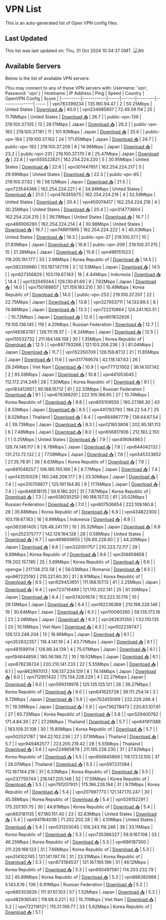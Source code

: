 # VPN List

This is an auto-generated list of Open VPN config files.

## Last Updated

This list was last updated on: Thu, 31 Oct 2024 10:34:37 GMT.
![Alt](https://repobeats.axiom.co/api/embed/186b98318ef1479477931607c1ad7d823f12451f.svg "Repobeats analytics image")

## Available Servers

Below is the list of available VPN servers:

(You may connect to any of these VPN servers with: Username: 'vpn', Password: 'vpn'.)
| Hostname | IP Address | Ping | Speed | Country | OpenVPN Config | Score |
|----------|------------|------|-------|---------|----------------| ----- |
| vpn783399234 | 135.180.94.47 | 2 | 50.25Mbps | United States | [Download 📥](./configs/server_0_US.ovpn) | 40.0 |
| vpn234985807 | 72.49.59.114 | 25 | 11.76Mbps | United States | [Download 📥](./configs/server_1_US.ovpn) | 26.7 |
| public-vpn-139 | 219.100.37.105 | 13 | 28.17Mbps | Japan | [Download 📥](./configs/server_2_JP.ovpn) | 26.2 |
| public-vpn-183 | 219.100.37.161 | 11 | 101.93Mbps | Japan | [Download 📥](./configs/server_3_JP.ovpn) | 25.6 |
| public-vpn-184 | 219.100.37.162 | 24 | 171.65Mbps | Japan | [Download 📥](./configs/server_4_JP.ovpn) | 24.7 |
| public-vpn-192 | 219.100.37.209 | 8 | 14.96Mbps | Japan | [Download 📥](./configs/server_5_JP.ovpn) | 23.2 |
| public-vpn-231 | 219.100.37.170 | 8 | 25.47Mbps | Japan | [Download 📥](./configs/server_6_JP.ovpn) | 22.8 |
| vpn555522821 | 162.254.224.220 | 5 | 30.95Mbps | United States | [Download 📥](./configs/server_7_US.ovpn) | 22.6 |
| vpn301447651 | 162.254.224.217 | 5 | 29.99Mbps | United States | [Download 📥](./configs/server_8_US.ovpn) | 22.3 |
| public-vpn-65 | 219.100.37.82 | 16 | 58.12Mbps | Japan | [Download 📥](./configs/server_9_JP.ovpn) | 21.5 |
| vpn723544366 | 162.254.224.221 | 4 | 34.94Mbps | United States | [Download 📥](./configs/server_10_US.ovpn) | 21.0 |
| vpn476355675 | 162.254.224.219 | 4 | 32.59Mbps | United States | [Download 📥](./configs/server_11_US.ovpn) | 20.4 |
| vpn450074417 | 162.254.224.218 | 4 | 30.25Mbps | United States | [Download 📥](./configs/server_12_US.ovpn) | 20.4 |
| vpn314773604 | 162.254.224.215 | 5 | 36.11Mbps | United States | [Download 📥](./configs/server_13_US.ovpn) | 19.7 |
| vpn486906280 | 162.254.224.214 | 4 | 30.98Mbps | United States | [Download 📥](./configs/server_14_US.ovpn) | 19.7 |
| vpn748911995 | 162.254.224.222 | 4 | 45.03Mbps | United States | [Download 📥](./configs/server_15_US.ovpn) | 19.3 |
| public-vpn-37 | 219.100.37.1 | 10 | 21.83Mbps | Japan | [Download 📥](./configs/server_16_JP.ovpn) | 16.8 |
| public-vpn-209 | 219.100.37.215 | 15 | 21.38Mbps | Japan | [Download 📥](./configs/server_17_JP.ovpn) | 15.8 |
| vpn498151023 | 119.205.191.177 | 33 | 3.98Mbps | Korea Republic of | [Download 📥](./configs/server_18_KR.ovpn) | 14.5 |
| vpn392359980 | 113.197.147.119 | 3 | 12.53Mbps | Japan | [Download 📥](./configs/server_19_JP.ovpn) | 14.5 |
| vpn627356829 | 103.119.67.163 | 18 | 4.44Mbps | Indonesia | [Download 📥](./configs/server_20_ID.ovpn) | 14.4 |
| vpn132045044 | 126.130.61.69 | 9 | 7.82Mbps | Japan | [Download 📥](./configs/server_21_JP.ovpn) | 14.0 |
| vpn750168607 | 121.159.183.210 | 30 | 10.49Mbps | Korea Republic of | [Download 📥](./configs/server_22_KR.ovpn) | 14.0 |
| public-vpn-253 | 219.100.37.207 | 22 | 22.75Mbps | Japan | [Download 📥](./configs/server_23_JP.ovpn) | 13.8 |
| vpn327953711 | 14.133.89.5 | 8 | 74.88Mbps | Japan | [Download 📥](./configs/server_24_JP.ovpn) | 13.3 |
| vpn722210664 | 124.241.163.51 | - | 10.72Mbps | Japan | [Download 📥](./configs/server_25_JP.ovpn) | 12.9 |
| vpn601632926 | 79.105.136.145 | 119 | 4.20Mbps | Russian Federation | [Download 📥](./configs/server_26_RU.ovpn) | 12.7 |
| vpn148363787 | 126.111.19.37 | - | 6.24Mbps | Japan | [Download 📥](./configs/server_27_JP.ovpn) | 12.5 |
| vpn110532732 | 211.184.148.158 | 30 | 1.35Mbps | Korea Republic of | [Download 📥](./configs/server_28_KR.ovpn) | 12.5 |
| vpn897793266 | 121.103.206.236 | 3 | 81.04Mbps | Japan | [Download 📥](./configs/server_29_JP.ovpn) | 11.7 |
| vpn152350709 | 126.159.87.12 | 21 | 11.85Mbps | Japan | [Download 📥](./configs/server_30_JP.ovpn) | 11.6 |
| vpn317769574 | 42.118.147.63 | 26 | 29.24Mbps | Viet Nam | [Download 📥](./configs/server_31_VN.ovpn) | 10.9 |
| vpn777121002 | 36.14.107.142 | 2 | 93.59Mbps | Japan | [Download 📥](./configs/server_32_JP.ovpn) | 10.8 |
| vpn441053045 | 112.172.214.249 | 28 | 7.30Mbps | Korea Republic of | [Download 📥](./configs/server_33_KR.ovpn) | 9.1 |
| vpn183412651 | 90.188.157.12 | 61 | 22.33Mbps | Russian Federation | [Download 📥](./configs/server_34_RU.ovpn) | 9.1 |
| vpn679388201 | 222.105.166.65 | 27 | 10.74Mbps | Korea Republic of | [Download 📥](./configs/server_35_KR.ovpn) | 8.8 |
| vpn605109550 | 180.27.166.30 | 43 | 8.33Mbps | Japan | [Download 📥](./configs/server_36_JP.ovpn) | 8.5 |
| vpn441783793 | 184.22.54.7 | 25 | 8.02Mbps | Thailand | [Download 📥](./configs/server_37_TH.ovpn) | 8.4 |
| vpn664967779 | 138.64.67.54 | 4 | 39.73Mbps | Japan | [Download 📥](./configs/server_38_JP.ovpn) | 8.3 |
| vpn121803808 | 202.95.181.113 | 6 | 7.48Mbps | Japan | [Download 📥](./configs/server_39_JP.ovpn) | 8.0 |
| vpn656817906 | 212.193.2.150 | 1 | 0.25Mbps | United States | [Download 📥](./configs/server_40_US.ovpn) | 7.9 |
| vpn419064963 | 126.74.146.117 | 8 | 8.78Mbps | Japan | [Download 📥](./configs/server_41_JP.ovpn) | 7.8 |
| vpn644042132 | 131.213.72.132 | 2 | 77.09Mbps | Japan | [Download 📥](./configs/server_42_JP.ovpn) | 7.6 |
| vpn545333652 | 27.35.78.81 | 36 | 6.63Mbps | Korea Republic of | [Download 📥](./configs/server_43_KR.ovpn) | 7.6 |
| vpn681048257 | 106.185.155.166 | 8 | 8.77Mbps | Japan | [Download 📥](./configs/server_44_JP.ovpn) | 7.4 |
| vpn143510029 | 160.248.208.177 | 9 | 33.30Mbps | Japan | [Download 📥](./configs/server_45_JP.ovpn) | 7.4 |
| vpn310759877 | 125.197.164.95 | 9 | 17.15Mbps | Japan | [Download 📥](./configs/server_46_JP.ovpn) | 7.4 |
| vpn846818115 | 59.9.180.201 | 31 | 7.87Mbps | Korea Republic of | [Download 📥](./configs/server_47_KR.ovpn) | 7.3 |
| vpn928030250 | 90.188.157.12 | 61 | 20.02Mbps | Russian Federation | [Download 📥](./configs/server_48_RU.ovpn) | 7.0 |
| vpn807506654 | 222.109.180.8 | 28 | 35.68Mbps | Korea Republic of | [Download 📥](./configs/server_49_KR.ovpn) | 6.9 |
| vpn434822300 | 103.119.67.163 | 16 | 6.99Mbps | Indonesia | [Download 📥](./configs/server_50_ID.ovpn) | 6.9 |
| vpn363361405 | 126.48.241.111 | 10 | 35.32Mbps | Japan | [Download 📥](./configs/server_51_JP.ovpn) | 6.9 |
| vpn252375777 | 142.129.164.128 | 28 | 0.58Mbps | United States | [Download 📥](./configs/server_52_US.ovpn) | 6.7 |
| vpn469600655 | 126.60.228.60 | 2 | 44.20Mbps | Japan | [Download 📥](./configs/server_53_JP.ovpn) | 6.6 |
| vpn332001757 | 210.223.72.117 | 29 | 6.89Mbps | Korea Republic of | [Download 📥](./configs/server_54_KR.ovpn) | 6.6 |
| vpn356859858 | 119.202.157.185 | 25 | 3.69Mbps | Korea Republic of | [Download 📥](./configs/server_55_KR.ovpn) | 6.6 |
| opengw | 217.138.212.58 | 4 | 56.03Mbps | Romania | [Download 📥](./configs/server_56_RO.ovpn) | 6.5 |
| vpn967225192 | 210.221.60.30 | 31 | 8.91Mbps | Korea Republic of | [Download 📥](./configs/server_57_KR.ovpn) | 6.5 |
| vpn929453651 | 111.168.107.13 | 41 | 2.25Mbps | Japan | [Download 📥](./configs/server_58_JP.ovpn) | 6.4 |
| vpn723716489 | 121.110.202.141 | 25 | 61.30Mbps | Japan | [Download 📥](./configs/server_59_JP.ovpn) | 6.4 |
| vpn574201674 | 153.222.10.176 | 10 | 29.13Mbps | Japan | [Download 📥](./configs/server_60_JP.ovpn) | 6.4 |
| vpn192236368 | 210.198.228.146 | 19 | 30.64Mbps | Japan | [Download 📥](./configs/server_61_JP.ovpn) | 6.3 |
| vpn110060260 | 59.135.173.16 | 23 | 2.06Mbps | Japan | [Download 📥](./configs/server_62_JP.ovpn) | 6.3 |
| vpn262631350 | 1.52.110.135 | 20 | 10.19Mbps | Viet Nam | [Download 📥](./configs/server_63_VN.ovpn) | 6.3 |
| vpn502238747 | 126.123.248.204 | 13 | 16.96Mbps | Japan | [Download 📥](./configs/server_64_JP.ovpn) | 6.1 |
| vpn352832357 | 118.4.141.19 | 4 | 43.77Mbps | Japan | [Download 📥](./configs/server_65_JP.ovpn) | 6.1 |
| vpn481599114 | 126.89.34.139 | 4 | 75.07Mbps | Japan | [Download 📥](./configs/server_66_JP.ovpn) | 6.1 |
| vpn194644858 | 180.56.186.72 | 10 | 19.52Mbps | Japan | [Download 📥](./configs/server_67_JP.ovpn) | 6.1 |
| vpn878236724 | 220.210.141.233 | 22 | 5.55Mbps | Japan | [Download 📥](./configs/server_68_JP.ovpn) | 6.1 |
| vpn862997013 | 106.137.234.129 | 8 | 74.14Mbps | Japan | [Download 📥](./configs/server_69_JP.ovpn) | 6.0 |
| vpn712951432 | 175.134.228.229 | 4 | 22.27Mbps | Japan | [Download 📥](./configs/server_70_JP.ovpn) | 6.0 |
| vpn599319978 | 125.135.125.121 | 26 | 36.27Mbps | Korea Republic of | [Download 📥](./configs/server_71_KR.ovpn) | 6.0 |
| vpn641625728 | 39.111.254.14 | 3 | 9.72Mbps | Japan | [Download 📥](./configs/server_72_JP.ovpn) | 5.9 |
| vpn702455069 | 222.229.246.4 | 11 | 19.39Mbps | Japan | [Download 📥](./configs/server_73_JP.ovpn) | 5.9 |
| vpn736278473 | 220.83.107.61 | 27 | 60.72Mbps | Korea Republic of | [Download 📥](./configs/server_74_KR.ovpn) | 5.8 |
| vpn529400762 | 171.4.84.39 | 27 | 27.28Mbps | Thailand | [Download 📥](./configs/server_75_TH.ovpn) | 5.7 |
| vpn641911388 | 183.109.31.108 | 30 | 15.85Mbps | Korea Republic of | [Download 📥](./configs/server_76_KR.ovpn) | 5.7 |
| vpn502521787 | 184.22.102.236 | 27 | 37.16Mbps | Thailand | [Download 📥](./configs/server_77_TH.ovpn) | 5.7 |
| vpn949482577 | 223.205.219.42 | 28 | 5.55Mbps | Thailand | [Download 📥](./configs/server_78_TH.ovpn) | 5.6 |
| vpn224965879 | 211.195.228.230 | 31 | 27.92Mbps | Korea Republic of | [Download 📥](./configs/server_79_KR.ovpn) | 5.5 |
| vpn856845869 | 118.173.13.105 | 37 | 26.07Mbps | Thailand | [Download 📥](./configs/server_80_TH.ovpn) | 5.5 |
| vpn597231384 | 112.167.164.216 | 31 | 6.33Mbps | Korea Republic of | [Download 📥](./configs/server_81_KR.ovpn) | 5.5 |
| vpn237755744 | 218.147.205.148 | 32 | 17.59Mbps | Korea Republic of | [Download 📥](./configs/server_82_KR.ovpn) | 5.5 |
| vpn791207931 | 175.196.226.194 | 31 | 9.11Mbps | Korea Republic of | [Download 📥](./configs/server_83_KR.ovpn) | 5.4 |
| vpn207997773 | 121.147.170.247 | 30 | 45.58Mbps | Korea Republic of | [Download 📥](./configs/server_84_KR.ovpn) | 5.4 |
| vpn526152291 | 175.207.101.75 | 30 | 44.81Mbps | Korea Republic of | [Download 📥](./configs/server_85_KR.ovpn) | 5.4 |
| vpn663181135 | 67.180.151.40 | 23 | 32.83Mbps | United States | [Download 📥](./configs/server_86_US.ovpn) | 5.4 |
| vpn941164039 | 71.202.202.28 | 16 | 4.10Mbps | United States | [Download 📥](./configs/server_87_US.ovpn) | 5.4 |
| vpn531203045 | 106.243.118.246 | 38 | 33.11Mbps | Korea Republic of | [Download 📥](./configs/server_88_KR.ovpn) | 5.3 |
| vpn735366327 | 59.9.167.108 | 33 | 46.25Mbps | Korea Republic of | [Download 📥](./configs/server_89_KR.ovpn) | 5.3 |
| vpn696187300 | 211.229.166.123 | 31 | 7.66Mbps | Korea Republic of | [Download 📥](./configs/server_90_KR.ovpn) | 5.3 |
| vpn314102745 | 121.141.197.74 | 31 | 23.31Mbps | Korea Republic of | [Download 📥](./configs/server_91_KR.ovpn) | 5.3 |
| vpn873184537 | 121.167.165.196 | 31 | 46.12Mbps | Korea Republic of | [Download 📥](./configs/server_92_KR.ovpn) | 5.3 |
| vpn650497581 | 114.203.232.79 | 32 | 45.89Mbps | Korea Republic of | [Download 📥](./configs/server_93_KR.ovpn) | 5.3 |
| vpn886382666 | 5.143.6.16 | 136 | 6.91Mbps | Russian Federation | [Download 📥](./configs/server_94_RU.ovpn) | 5.2 |
| vpn685303626 | 111.97.61.103 | 57 | 1.52Mbps | Japan | [Download 📥](./configs/server_95_JP.ovpn) | 5.2 |
| vpn482936540 | 118.68.0.221 | 52 | 15.70Mbps | Viet Nam | [Download 📥](./configs/server_96_VN.ovpn) | 5.2 |
| vpn722116121 | 115.21.199.77 | 33 | 5.62Mbps | Korea Republic of | [Download 📥](./configs/server_97_KR.ovpn) | 5.1 |
